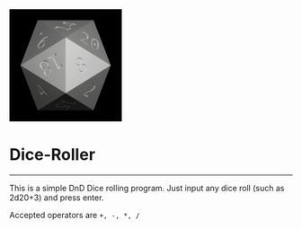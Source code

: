 <img src="https://raw.githubusercontent.com/Coolestcon/Dice-Roller/6aabd902fe72ec4155da75d9ec70613e82defad8/dice.gif" alt="dice gif" width="200" height="200">
<h1>Dice-Roller</h1>
<hr>
<p>This is a simple DnD Dice rolling program. Just input any dice roll (such as 2d20+3) and press enter.</p>

  <p>Accepted operators are <code>+, -, *, /</code></p>
